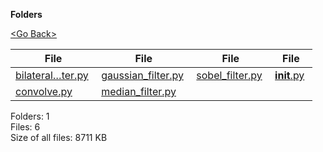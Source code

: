 **Folders**

[&lt;Go Back&gt;](../right.html)

<table><thead><tr class="header"><th><strong>File</strong></th><th><strong>File</strong></th><th><strong>File</strong></th><th><strong>File</strong></th></tr></thead><tbody><tr class="odd"><td><a href="bilateral_filter.py">bilateral…ter.py</a> </td><td><a href="gaussian_filter.py">gaussian_filter.py</a> </td><td><a href="sobel_filter.py">sobel_filter.py</a> </td><td><a href="__init__.py"><strong>init</strong>.py</a> </td></tr><tr class="even"><td><a href="convolve.py">convolve.py</a> </td><td><a href="median_filter.py">median_filter.py</a> </td><td></td><td></td></tr></tbody></table>

Folders: 1  
Files: 6  
Size of all files: 8711 KB
